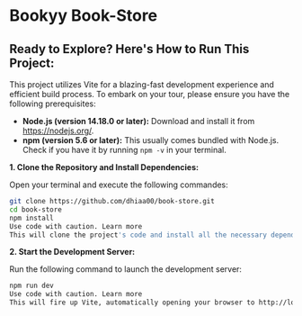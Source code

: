 # Bookyy Book-Store

##  Ready to Explore? Here's How to Run This Project:

This project utilizes Vite for a blazing-fast development experience and efficient build process. To embark on your tour, please ensure you have the following prerequisites:

* **Node.js (version 14.18.0 or later):** Download and install it from https://nodejs.org/.
* **npm (version 5.6 or later):** This usually comes bundled with Node.js. Check if you have it by running `npm -v` in your terminal.

**1. Clone the Repository and Install Dependencies:**

Open your terminal and execute the following commandes:

```bash
git clone https://github.com/dhiaa00/book-store.git
cd book-store
npm install
Use code with caution. Learn more
This will clone the project's code and install all the necessary dependencies.
```

**2. Start the Development Server:**

Run the following command to launch the development server:

```Bash
npm run dev
Use code with caution. Learn more
This will fire up Vite, automatically opening your browser to http://localhost:5173 to showcase your project in all its glory!
